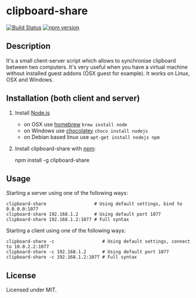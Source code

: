 # clipboard-share
[![Build Status](https://travis-ci.org/megahertz/clipboard-share.svg?branch=master)](https://travis-ci.org/megahertz/clipboard-share)
[![npm version](https://badge.fury.io/js/clipboard-share.svg)](https://badge.fury.io/js/clipboard-share)

## Description

It's a small client-server script which allows to synchronise clipboard
  between two computers. It's very useful when you have a virtual machine
  without installed guest addons (OSX guest for example). It works on
  Linux, OSX and Windows.

## Installation (both client and server)

1. Install [Node.js](http://nodejs.org)

    * on OSX use [homebrew](http://brew.sh) `brew install node`
    * on Windows use [chocolatey](https://chocolatey.org/) `choco install nodejs`
    * on Debian based linux use `apt-get install nodejs npm`
    
2. Install clipboard-share with [npm](https://npmjs.org/package/clipboard-share):

    npm install -g clipboard-share

## Usage

Starting a server using one of the following ways:

    clipboard-share                  # Using default settings, bind to 0.0.0.0:1077
    clipboard-share 192.168.1.2      # Using default port 1077
    clipboard-share 192.168.1.2:1077 # Full syntax


Starting a client using one of the following ways:

    clipboard-share -c                  # Using default settings, connect to 10.0.2.2:1077
    clipboard-share -c 192.168.1.2      # Using default port 1077
    clipboard-share -c 192.168.1.2:1077 # Full syntax
    

## License

Licensed under MIT.
